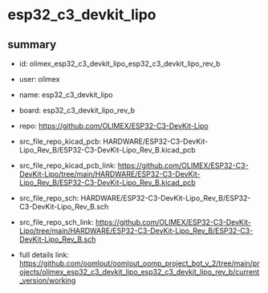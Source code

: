 # esp32_c3_devkit_lipo
 
## summary 
* id: olimex_esp32_c3_devkit_lipo_esp32_c3_devkit_lipo_rev_b
* user: olimex
* name: esp32_c3_devkit_lipo
* board: esp32_c3_devkit_lipo_rev_b
* repo: https://github.com/OLIMEX/ESP32-C3-DevKit-Lipo
* src_file_repo_kicad_pcb: HARDWARE/ESP32-C3-DevKit-Lipo_Rev_B/ESP32-C3-DevKit-Lipo_Rev_B.kicad_pcb
* src_file_repo_kicad_pcb_link: https://github.com/OLIMEX/ESP32-C3-DevKit-Lipo/tree/main/HARDWARE/ESP32-C3-DevKit-Lipo_Rev_B/ESP32-C3-DevKit-Lipo_Rev_B.kicad_pcb


* src_file_repo_sch: HARDWARE/ESP32-C3-DevKit-Lipo_Rev_B/ESP32-C3-DevKit-Lipo_Rev_B.sch
* src_file_repo_sch_link: https://github.com/OLIMEX/ESP32-C3-DevKit-Lipo/tree/main/HARDWARE/ESP32-C3-DevKit-Lipo_Rev_B/ESP32-C3-DevKit-Lipo_Rev_B.sch
* full details link: https://github.com/oomlout/oomlout_oomp_project_bot_v_2/tree/main/projects/olimex_esp32_c3_devkit_lipo_esp32_c3_devkit_lipo_rev_b/current_version/working  







